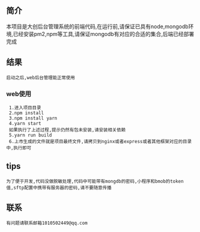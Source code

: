 ##   简介
  
  本项目是大创后台管理系统的前端代码,在运行前,请保证已具有node,mongodb环境,已经安装pm2,npm等工具,请保证mongodb有对应的合适的集合,后端已经部署完成


##  结果
	
	启动之后,web后台管理能正常使用

###  web使用
	 1.进入项目目录
	 2.npm install
	 3.npm install yarn
	 4.yarn start
	 如果执行了上述过程,提示仍然有包未安装,请安装相关依赖
	 5.yarn run build
	 6.上市生成的文件就是项目最终文件,请拷贝到nginx或者express或者其他框架对应的目录中,执行即可

##	tips
	为了便于开发,代码没做脱敏处理,代码中可能带有mongdb的密码,小程序和bmob的token值,sftp配置中携带有服务器的密码,请不要随意传播

##  联系
	有问题请联系邮箱1010502449@qq.com

